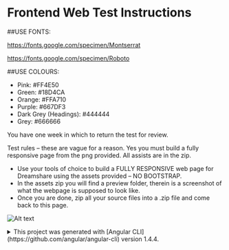 # Frontend Web Test Instructions

##USE FONTS:

https://fonts.google.com/specimen/Montserrat

https://fonts.google.com/specimen/Roboto

##USE COLOURS:

* Pink: #FF4E50
* Green: #18D4CA
* Orange: #FFA710
* Purple: #667DF3
* Dark Grey (Headings): #444444
* Grey: #666666

You have one week in which to return the test for review.

Test rules – these are vague for a reason. Yes you must build a fully responsive page from the png provided. All assists are in the zip.
* Use your tools of choice to build a FULLY RESPONSIVE web page for Dreamshare using the assets provided – NO BOOTSTRAP.
* In the assets zip you will find a preview folder, therein is a screenshot of what the webpage is supposed to look like.
* Once you are done, zip all your source files into a .zip file and come back to this page.

![Alt text](/page-1-dreamshare_desktop.png?raw=true "Design to be implemented")

<details>

<summary>This project was generated with [Angular CLI](https://github.com/angular/angular-cli) version 1.4.4.</summary>

## Development server

Run `ng serve` for a dev server. Navigate to `http://localhost:4200/`. The app will automatically reload if you change any of the source files.

## Code scaffolding

Run `ng generate component component-name` to generate a new component. You can also use `ng generate directive|pipe|service|class|guard|interface|enum|module`.

## Build

Run `ng build` to build the project. The build artifacts will be stored in the `dist/` directory. Use the `-prod` flag for a production build.

## Running unit tests

Run `ng test` to execute the unit tests via [Karma](https://karma-runner.github.io).

## Running end-to-end tests

Run `ng e2e` to execute the end-to-end tests via [Protractor](http://www.protractortest.org/).

## Further help

To get more help on the Angular CLI use `ng help` or go check out the [Angular CLI README](https://github.com/angular/angular-cli/blob/master/README.md).
</details>
